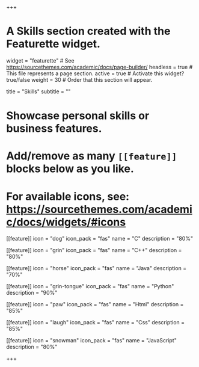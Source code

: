 +++
# A Skills section created with the Featurette widget.
widget = "featurette"  # See https://sourcethemes.com/academic/docs/page-builder/
headless = true  # This file represents a page section.
active = true  # Activate this widget? true/false
weight = 30  # Order that this section will appear.

title = "Skills"
subtitle = ""

# Showcase personal skills or business features.
# 
# Add/remove as many `[[feature]]` blocks below as you like.
# 
# For available icons, see: https://sourcethemes.com/academic/docs/widgets/#icons

[[feature]]
  icon = "dog" 
  icon_pack = "fas"
  name = "C"
  description = "80%"
  
[[feature]]
  icon = "grin"
  icon_pack = "fas"
  name = "C++"
  description = "80%"  
  
[[feature]]
  icon = "horse"
  icon_pack = "fas"
  name = "Java"
  description = "70%"

[[feature]]
  icon = "grin-tongue"
  icon_pack = "fas"
  name = "Python"
  description = "90%"
  
[[feature]]
  icon = "paw"
  icon_pack = "fas"
  name = "Html"
  description = "85%"
  
[[feature]]
  icon = "laugh"
  icon_pack = "fas"
  name = "Css"
  description = "85%"
  
[[feature]]
  icon = "snowman"
  icon_pack = "fas"
  name = "JavaScript"
  description = "80%"

+++
